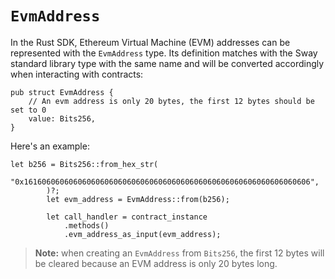 # `EvmAddress`

In the Rust SDK, Ethereum Virtual Machine (EVM) addresses can be represented with the `EvmAddress` type. Its definition matches with the Sway standard library type with the same name and will be converted accordingly when interacting with contracts:

```rust,ignore
pub struct EvmAddress {
    // An evm address is only 20 bytes, the first 12 bytes should be set to 0
    value: Bits256,
}
```

Here's an example:

```rust,ignore
let b256 = Bits256::from_hex_str(
            "0x1616060606060606060606060606060606060606060606060606060606060606",
        )?;
        let evm_address = EvmAddress::from(b256);

        let call_handler = contract_instance
            .methods()
            .evm_address_as_input(evm_address);
```

> **Note:** when creating an `EvmAddress` from `Bits256`, the first 12 bytes will be cleared because an EVM address is only 20 bytes long.
